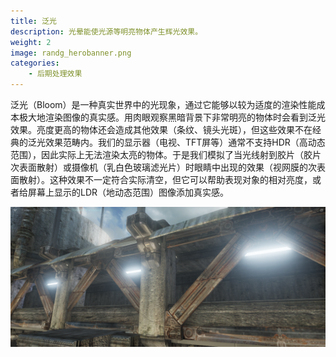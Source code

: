 ```yaml
---
title: 泛光
description: 光晕能使光源等明亮物体产生辉光效果。
weight: 2
image: randg_herobanner.png
categories:
    - 后期处理效果
---
```

泛光（Bloom）是一种真实世界中的光现象，通过它能够以较为适度的渲染性能成本极大地渲染图像的真实感。用肉眼观察黑暗背景下非常明亮的物体时会看到泛光效果。亮度更高的物体还会造成其他效果（条纹、镜头光斑），但这些效果不在经典的泛光效果范畴内。我们的显示器（电视、TFT屏等）通常不支持HDR（高动态范围），因此实际上无法渲染太亮的物体。于是我们模拟了当光线射到胶片（胶片次表面散射）或摄像机（乳白色玻璃滤光片）时眼睛中出现的效果（视网膜的次表面散射）。这种效果不一定符合实际清空，但它可以帮助表现对象的相对亮度，或者给屏幕上显示的LDR（地动态范围）图像添加真实感。

![](bloom.png)